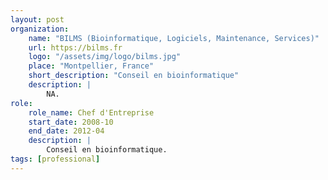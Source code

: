 ```yaml
---
layout: post
organization:
    name: "BILMS (Bioinformatique, Logiciels, Maintenance, Services)"
    url: https://bilms.fr
    logo: "/assets/img/logo/bilms.jpg"
    place: "Montpellier, France"
    short_description: "Conseil en bioinformatique"
    description: |
        NA.
role:
    role_name: Chef d'Entreprise
    start_date: 2008-10
    end_date: 2012-04
    description: |
        Conseil en bioinformatique.
tags: [professional]
---
```


